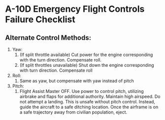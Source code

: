 # A-10D Emergency Flight Controls Failure Checklist

## **Alternate Control Methods:**

1. Yaw:
   1. (If split throttle available) Cut power for the engine corresponding with the turn direction. Compensate roll.
   2. (If split throttles unavailable) Shut down the engine corresponding with turn direction. Compensate roll
2. Roll:
   1. Same as yaw, but compensate with yaw instead of pitch
3. Pitch:
   1. Flight Assist Master OFF. Use power to control pitch, utilizing airbrake and flaps for additional authority. Maintain high airspeed. Do not attempt a landing. This is unsafe without pitch control. Instead, guide the aircraft to a safe ditching location. Once the airframe is on a safe trajectory away from civilian population, eject.
